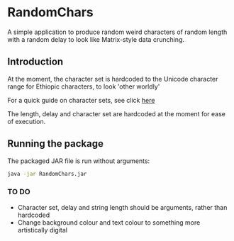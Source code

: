# RandomChars
A simple application to produce random weird characters of random length with a random delay to look like Matrix-style data crunching.

## Introduction

At the moment, the character set is hardcoded to the Unicode character range for Ethiopic characters, to look 'other worldly'

For a quick guide on character sets, see click [here](http://jrgraphix.net/research/unicode_blocks.php)

The length, delay and character set are hardcoded at the moment for ease of execution.

## Running the package

The packaged JAR file is run without arguments:

```bash
java -jar RandomChars.jar
```

### TO DO

- Character set, delay and string length should be arguments, rather than hardcoded
- Change background colour and text colour to something more artistically digital
